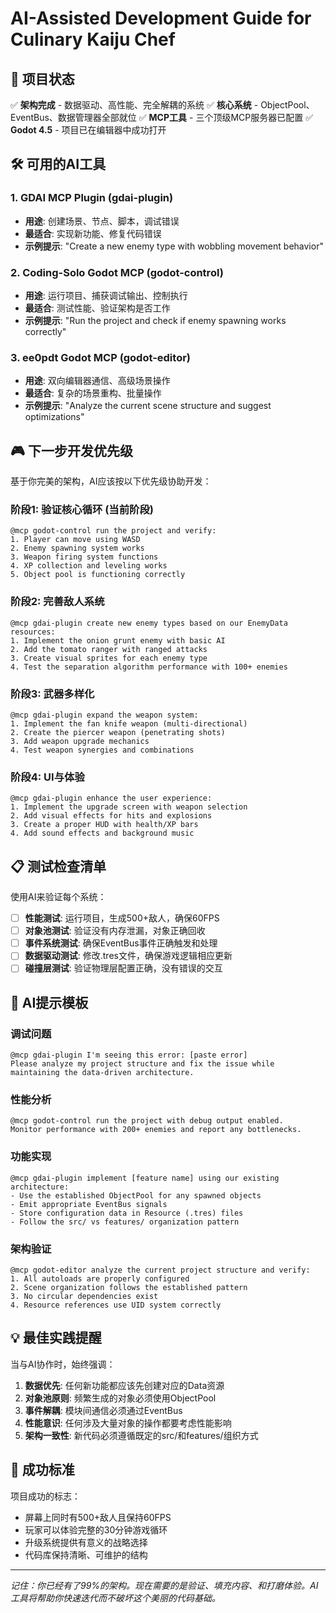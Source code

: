 # AI-Assisted Development Guide for Culinary Kaiju Chef

## 🎯 项目状态

✅ **架构完成** - 数据驱动、高性能、完全解耦的系统
✅ **核心系统** - ObjectPool、EventBus、数据管理器全部就位
✅ **MCP工具** - 三个顶级MCP服务器已配置
✅ **Godot 4.5** - 项目已在编辑器中成功打开

## 🛠️ 可用的AI工具

### 1. GDAI MCP Plugin (gdai-plugin)
- **用途**: 创建场景、节点、脚本，调试错误
- **最适合**: 实现新功能、修复代码错误
- **示例提示**: "Create a new enemy type with wobbling movement behavior"

### 2. Coding-Solo Godot MCP (godot-control)  
- **用途**: 运行项目、捕获调试输出、控制执行
- **最适合**: 测试性能、验证架构是否工作
- **示例提示**: "Run the project and check if enemy spawning works correctly"

### 3. ee0pdt Godot MCP (godot-editor)
- **用途**: 双向编辑器通信、高级场景操作
- **最适合**: 复杂的场景重构、批量操作
- **示例提示**: "Analyze the current scene structure and suggest optimizations"

## 🎮 下一步开发优先级

基于你完美的架构，AI应该按以下优先级协助开发：

### 阶段1: 验证核心循环 (当前阶段)
```
@mcp godot-control run the project and verify:
1. Player can move using WASD
2. Enemy spawning system works
3. Weapon firing system functions
4. XP collection and leveling works
5. Object pool is functioning correctly
```

### 阶段2: 完善敌人系统
```
@mcp gdai-plugin create new enemy types based on our EnemyData resources:
1. Implement the onion grunt enemy with basic AI
2. Add the tomato ranger with ranged attacks  
3. Create visual sprites for each enemy type
4. Test the separation algorithm performance with 100+ enemies
```

### 阶段3: 武器多样化
```
@mcp gdai-plugin expand the weapon system:
1. Implement the fan knife weapon (multi-directional)
2. Create the piercer weapon (penetrating shots)
3. Add weapon upgrade mechanics
4. Test weapon synergies and combinations
```

### 阶段4: UI与体验
```
@mcp gdai-plugin enhance the user experience:
1. Implement the upgrade screen with weapon selection
2. Add visual effects for hits and explosions
3. Create a proper HUD with health/XP bars
4. Add sound effects and background music
```

## 📋 测试检查清单

使用AI来验证每个系统：

- [ ] **性能测试**: 运行项目，生成500+敌人，确保60FPS
- [ ] **对象池测试**: 验证没有内存泄漏，对象正确回收
- [ ] **事件系统测试**: 确保EventBus事件正确触发和处理
- [ ] **数据驱动测试**: 修改.tres文件，确保游戏逻辑相应更新
- [ ] **碰撞层测试**: 验证物理层配置正确，没有错误的交互

## 🚀 AI提示模板

### 调试问题
```
@mcp gdai-plugin I'm seeing this error: [paste error]
Please analyze my project structure and fix the issue while maintaining the data-driven architecture.
```

### 性能分析
```
@mcp godot-control run the project with debug output enabled.
Monitor performance with 200+ enemies and report any bottlenecks.
```

### 功能实现
```
@mcp gdai-plugin implement [feature name] using our existing architecture:
- Use the established ObjectPool for any spawned objects
- Emit appropriate EventBus signals
- Store configuration data in Resource (.tres) files
- Follow the src/ vs features/ organization pattern
```

### 架构验证
```
@mcp godot-editor analyze the current project structure and verify:
1. All autoloads are properly configured
2. Scene organization follows the established pattern
3. No circular dependencies exist
4. Resource references use UID system correctly
```

## 💡 最佳实践提醒

当与AI协作时，始终强调：

1. **数据优先**: 任何新功能都应该先创建对应的Data资源
2. **对象池原则**: 频繁生成的对象必须使用ObjectPool
3. **事件解耦**: 模块间通信必须通过EventBus
4. **性能意识**: 任何涉及大量对象的操作都要考虑性能影响
5. **架构一致性**: 新代码必须遵循既定的src/和features/组织方式

## 🎯 成功标准

项目成功的标志：
- 屏幕上同时有500+敌人且保持60FPS
- 玩家可以体验完整的30分钟游戏循环
- 升级系统提供有意义的战略选择
- 代码库保持清晰、可维护的结构

---

*记住：你已经有了99%的架构。现在需要的是验证、填充内容、和打磨体验。AI工具将帮助你快速迭代而不破坏这个美丽的代码基础。*